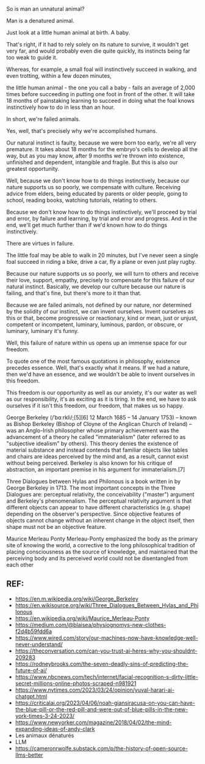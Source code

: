 So is man an unnatural animal?

Man is a denatured animal.

Just look at a little human animal at birth. A baby.

That's right, if it had to rely solely on its nature to survive, it wouldn't get very far, and would probably even die quite quickly, its instincts being far too weak to guide it.

Whereas, for example, a small foal will instinctively succeed in walking, and even trotting, within a few dozen minutes,

the little human animal - the one you call a baby - fails an average of 2,000 times before succeeding in putting one foot in front of the other. It will take 18 months of painstaking learning to succeed in doing what the foal knows instinctively how to do in less than an hour.

In short, we're failed animals.

Yes, well, that's precisely why we're accomplished humans.

Our natural instinct is faulty, because we were born too early, we're all very premature.
It takes about 18 months for the embryo's cells to develop all the way, but as you may know, after 9 months we're thrown into existence, unfinished and dependent, intangible and fragile.
But this is also our greatest opportunity.

Well, because we don't know how to do things instinctively, because our nature supports us so poorly, we compensate with culture.
Receiving advice from elders, being educated by parents or older people, going to school, reading books, watching tutorials, relating to others.

Because we don't know how to do things instinctively, we'll proceed by trial and error, by failure and learning, by trial and error and progress.
And in the end, we'll get much further than if we'd known how to do things instinctively.

There are virtues in failure.

The little foal may be able to walk in 20 minutes, but I've never seen a single foal succeed in riding a bike, drive a car, fly a plane or even just play rugby.

Because our nature supports us so poorly, we will turn to others and receive their love, support, empathy, precisely to compensate for this failure of our natural instinct.
Basically, we develop our culture because our nature is failing, and that's fine, but there's more to it than that.

Because we are failed animals, not defined by our nature, nor determined by the solidity of our instinct, we can invent ourselves.
Invent ourselves as this or that, become progressive or reactionary, kind or mean, just or unjust, competent or incompetent, luminary, luminous, pardon, or obscure, or luminary, luminary it's funny.

Well, this failure of nature within us opens up an immense space for our freedom.

To quote one of the most famous quotations in philosophy, existence precedes essence.
Well, that's exactly what it means. If we had a nature, then we'd have an essence, and we wouldn't be able to invent ourselves in this freedom.

This freedom is our opportunity as well as our anxiety, it's our water as well as our responsibility, it's as exciting as it is tiring.
In the end, we have to ask ourselves if it isn't this freedom, our freedom, that makes us so happy.

George Berkeley (/ˈbɑːrkli/;[5][6] 12 March 1685 – 14 January 1753) – known as Bishop Berkeley (Bishop of Cloyne of the Anglican Church of Ireland) – was an Anglo-Irish philosopher whose primary achievement was the advancement of a theory he called "immaterialism" (later referred to as "subjective idealism" by others). This theory denies the existence of material substance and instead contends that familiar objects like tables and chairs are ideas perceived by the mind and, as a result, cannot exist without being perceived. Berkeley is also known for his critique of abstraction, an important premise in his argument for immaterialism.[7]

Three Dialogues between Hylas and Philonous is a book written in by George Berkeley in 1713. The most important concepts in the Three Dialogues are: perceptual relativity, the conceivability ("master") argument and Berkeley's phenomenalism. The perceptual relativity argument is that different objects can appear to have different characteristics (e.g. shape) depending on the observer's perspective. Since objective features of objects cannot change without an inherent change in the object itself, then shape must not be an objective feature.

Maurice Merleau Ponty
Merleau-Ponty emphasized the body as the primary site of knowing the world, a corrective to the long philosophical tradition of placing consciousness as the source of knowledge, and maintained that the perceiving body and its perceived world could not be disentangled from each other

REF:
---
- https://en.m.wikipedia.org/wiki/George_Berkeley
- https://en.wikisource.org/wiki/Three_Dialogues_Between_Hylas_and_Philonous
- https://en.wikipedia.org/wiki/Maurice_Merleau-Ponty
- https://medium.com/@blaisea/physiognomys-new-clothes-f2d4b59fdd6a
- https://www.wired.com/story/our-machines-now-have-knowledge-well-never-understand/
- https://theconversation.com/can-you-trust-ai-heres-why-you-shouldnt-209283
- https://rodneybrooks.com/the-seven-deadly-sins-of-predicting-the-future-of-ai/
- https://www.nbcnews.com/tech/internet/facial-recognition-s-dirty-little-secret-millions-online-photos-scraped-n981921
- https://www.nytimes.com/2023/03/24/opinion/yuval-harari-ai-chatgpt.html
- https://criticalai.org/2023/04/06/noah-giansiracusa-on-you-can-have-the-blue-pill-or-the-red-pill-and-were-out-of-blue-pills-in-the-new-york-times-3-24-2023/
- https://www.newyorker.com/magazine/2018/04/02/the-mind-expanding-ideas-of-andy-clark
- Les animaux dénaturés
- LLM
- https://cameronrwolfe.substack.com/p/the-history-of-open-source-llms-better
